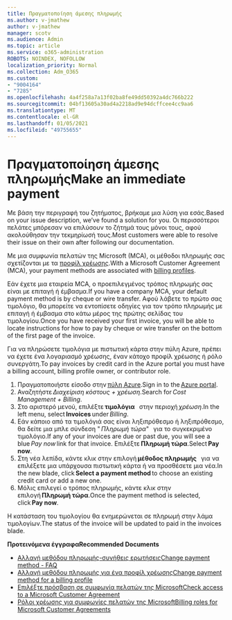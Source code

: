 ```yaml
---
title: Πραγματοποίηση άμεσης πληρωμής
ms.author: v-jmathew
author: v-jmathew
manager: scotv
ms.audience: Admin
ms.topic: article
ms.service: o365-administration
ROBOTS: NOINDEX, NOFOLLOW
localization_priority: Normal
ms.collection: Adm_O365
ms.custom:
- "9004164"
- "7285"
ms.openlocfilehash: 4a4f258a7a13f02ba8fe49dd50392a4dc766b222
ms.sourcegitcommit: 04bf13605a30ad4a2218ad9e94dcffcee4cc9aa6
ms.translationtype: MT
ms.contentlocale: el-GR
ms.lasthandoff: 01/05/2021
ms.locfileid: "49755655"
---
```

# <a name="make-an-immediate-payment"></a><span data-ttu-id="1a2d5-102">Πραγματοποίηση άμεσης πληρωμής</span><span class="sxs-lookup"><span data-stu-id="1a2d5-102">Make an immediate payment</span></span>

<span data-ttu-id="1a2d5-103">Με βάση την περιγραφή του ζητήματος, βρήκαμε μια λύση για εσάς.</span><span class="sxs-lookup"><span data-stu-id="1a2d5-103">Based on your issue description, we’ve found a solution for you.</span></span> <span data-ttu-id="1a2d5-104">Οι περισσότεροι πελάτες μπόρεσαν να επιλύσουν το ζήτημά τους μόνοι τους, αφού ακολούθησαν την τεκμηρίωσή τους.</span><span class="sxs-lookup"><span data-stu-id="1a2d5-104">Most customers were able to resolve their issue on their own after following our documentation.</span></span>

<span data-ttu-id="1a2d5-105">Με μια συμφωνία πελατών της Microsoft (MCA), οι μέθοδοι πληρωμής σας σχετίζονται με τα [προφίλ χρέωσης](https://docs.microsoft.com/azure/billing/billing-how-to-change-credit-card?WT.mc_id=Portal-Microsoft_Azure_Support#change-payment-method-for-a-billing-profile).</span><span class="sxs-lookup"><span data-stu-id="1a2d5-105">With a Microsoft Customer Agreement (MCA), your payment methods are associated with [billing profiles](https://docs.microsoft.com/azure/billing/billing-how-to-change-credit-card?WT.mc_id=Portal-Microsoft_Azure_Support#change-payment-method-for-a-billing-profile).</span></span>

<span data-ttu-id="1a2d5-106">Εάν έχετε μια εταιρεία MCA, ο προεπιλεγμένος τρόπος πληρωμής σας είναι με επιταγή ή έμβασμα.</span><span class="sxs-lookup"><span data-stu-id="1a2d5-106">If you have a company MCA, your default payment method is by cheque or wire transfer.</span></span> <span data-ttu-id="1a2d5-107">Αφού λάβετε το πρώτο σας τιμολόγιο, θα μπορείτε να εντοπίσετε οδηγίες για τον τρόπο πληρωμής με επιταγή ή έμβασμα στο κάτω μέρος της πρώτης σελίδας του τιμολογίου.</span><span class="sxs-lookup"><span data-stu-id="1a2d5-107">Once you have received your first invoice, you will be able to locate instructions for how to pay by cheque or wire transfer on the bottom of the first page of the invoice.</span></span>

<span data-ttu-id="1a2d5-108">Για να πληρώσετε τιμολόγια με πιστωτική κάρτα στην πύλη Azure, πρέπει να έχετε ένα λογαριασμό χρέωσης, έναν κάτοχο προφίλ χρέωσης ή ρόλο συνεργάτη.</span><span class="sxs-lookup"><span data-stu-id="1a2d5-108">To pay invoices by credit card in the Azure portal you must have a billing account, billing profile owner, or contributor role.</span></span>

1. <span data-ttu-id="1a2d5-109">Πραγματοποιήστε είσοδο στην [πύλη Azure](https://portal.azure.com/).</span><span class="sxs-lookup"><span data-stu-id="1a2d5-109">Sign in to the [Azure portal](https://portal.azure.com/).</span></span>
2. <span data-ttu-id="1a2d5-110">Αναζητήστε *Διαχείριση κόστους + χρέωση*.</span><span class="sxs-lookup"><span data-stu-id="1a2d5-110">Search for *Cost Management + Billing*.</span></span>
3. <span data-ttu-id="1a2d5-111">Στο αριστερό μενού, επιλέξτε **τιμολόγια**   στην περιοχή *χρέωση*.</span><span class="sxs-lookup"><span data-stu-id="1a2d5-111">In the left menu, select **Invoices** under *Billing*.</span></span>
4. <span data-ttu-id="1a2d5-112">Εάν κάποιο από τα τιμολόγιά σας είναι ληξιπρόθεσμο ή ληξιπρόθεσμο, θα δείτε μια μπλε σύνδεση " *Πληρωμή τώρα*"   για το συγκεκριμένο τιμολόγιο.</span><span class="sxs-lookup"><span data-stu-id="1a2d5-112">If any of your invoices are due or past due, you will see a blue *Pay now* link for that invoice.</span></span> <span data-ttu-id="1a2d5-113">Επιλέξτε **Πληρωμή τώρα**.</span><span class="sxs-lookup"><span data-stu-id="1a2d5-113">Select **Pay now**.</span></span>
5. <span data-ttu-id="1a2d5-114">Στη νέα λεπίδα, κάντε κλικ στην επιλογή **μέθοδος πληρωμής**   για να επιλέξετε μια υπάρχουσα πιστωτική κάρτα ή να προσθέσετε μια νέα.</span><span class="sxs-lookup"><span data-stu-id="1a2d5-114">In the new blade, click **Select a payment method** to choose an existing credit card or add a new one.</span></span>
6. <span data-ttu-id="1a2d5-115">Μόλις επιλεγεί ο τρόπος πληρωμής, κάντε κλικ στην επιλογή **Πληρωμή τώρα**.</span><span class="sxs-lookup"><span data-stu-id="1a2d5-115">Once the payment method is selected, click **Pay now**.</span></span>

<span data-ttu-id="1a2d5-116">Η κατάσταση του τιμολογίου θα ενημερώνεται σε πληρωμή στην λάμα τιμολογίων.</span><span class="sxs-lookup"><span data-stu-id="1a2d5-116">The status of the invoice will be updated to paid in the invoices blade.</span></span>

<span data-ttu-id="1a2d5-117">**Προτεινόμενα έγγραφα**</span><span class="sxs-lookup"><span data-stu-id="1a2d5-117">**Recommended Documents**</span></span>

- [<span data-ttu-id="1a2d5-118">Αλλαγή μεθόδου πληρωμής-συνήθεις ερωτήσεις</span><span class="sxs-lookup"><span data-stu-id="1a2d5-118">Change payment method - FAQ</span></span>](https://docs.microsoft.com/azure/billing/billing-how-to-change-credit-card?WT.mc_id=Portal-Microsoft_Azure_Support#frequently-asked-questions)
- [<span data-ttu-id="1a2d5-119">Αλλαγή μεθόδου πληρωμής για ένα προφίλ χρέωσης</span><span class="sxs-lookup"><span data-stu-id="1a2d5-119">Change payment method for a billing profile</span></span>](https://docs.microsoft.com/azure/cost-management-billing/manage/change-credit-card?WT.mc_id=Portal-Microsoft_Azure_Support#manage-credit-cards-for-a-microsoft-customer-agreement)
- [<span data-ttu-id="1a2d5-120">Επιλέξτε πρόσβαση σε συμφωνία πελατών της Microsoft</span><span class="sxs-lookup"><span data-stu-id="1a2d5-120">Check access to a Microsoft Customer Agreement</span></span>](https://docs.microsoft.com/azure/cost-management-billing/manage/change-credit-card?WT.mc_id=Portal-Microsoft_Azure_Support%22%20%5Cl%20%22manage-credit-cards-for-a-microsoft-customer-agreement%22%20%5Ct%20%22_blank#check-the-type-of-your-account)
- [<span data-ttu-id="1a2d5-121">Ρόλοι χρέωσης για συμφωνίες πελατών της Microsoft</span><span class="sxs-lookup"><span data-stu-id="1a2d5-121">Billing roles for Microsoft Customer Agreements</span></span>](https://docs.microsoft.com/azure/cost-management-billing/manage/understand-mca-roles)
